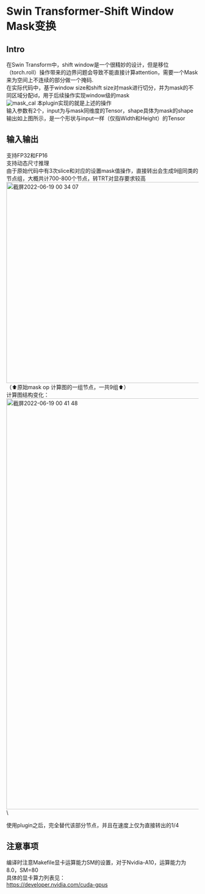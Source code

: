 # Swin Transformer-Shift Window Mask变换
## Intro
在Swin Transform中，shift window是一个很精妙的设计，但是移位（torch.roll）操作带来的边界问题会导致不能直接计算attention，需要一个Mask来为空间上不连续的部分做一个掩码. \
在实际代码中，基于window size和shift size对mask进行切分，并为mask的不同区域分配id，用于后续操作实现window级的mask \
![mask_cal](https://user-images.githubusercontent.com/71363087/174447765-98cbc59e-89b5-475c-a130-e0f89ebe0dc4.jpg)
本plugin实现的就是上述的操作 \
输入参数有2个，input为与mask同维度的Tensor，shape具体为mask的shape \
输出如上图所示，是一个形状与input一样（仅指Width和Height）的Tensor 

## 输入输出
支持FP32和FP16 \
支持动态尺寸推理 \
由于原始代码中有3次slice和对应的设置mask值操作，直接转出会生成9组同类的节点组，大概共计700-800个节点，转TRT对显存要求较高 \
<img width="525" alt="截屏2022-06-19 00 34 07" src="https://user-images.githubusercontent.com/71363087/174448168-ec49e710-148b-4460-b47f-7b4f9f7816cc.png"> \
（⬆️原始mask op 计算图的一组节点，一共9组⬆️）\
计算图结构变化：\
<img width="1073" alt="截屏2022-06-19 00 41 48" src="https://user-images.githubusercontent.com/71363087/174448351-9f066b93-9ac3-4f87-b3ee-154aabce3287.png"> \


使用plugin之后，完全替代该部分节点，并且在速度上仅为直接转出的1/4 

## 注意事项
编译时注意Makefile显卡运算能力SM的设置，对于Nvidia-A10，运算能力为8.0，SM=80 \
具体的显卡算力列表见：\
https://developer.nvidia.com/cuda-gpus
